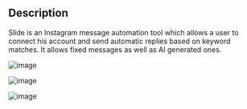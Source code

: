 ## Description

Slide is an Instagram message automation tool which allows a user to connect his account and send automatic replies based on keyword matches. It allows fixed messages as well as AI generated ones.

![image](https://github.com/user-attachments/assets/7ae927b0-5271-4f56-b2f3-e60181165a1f)

![image](https://github.com/user-attachments/assets/9f69692a-1452-4d69-abdb-423706e50a6d)

![image](https://github.com/user-attachments/assets/c330cef8-d0bf-47ec-bd42-37fa12df8a6c)
